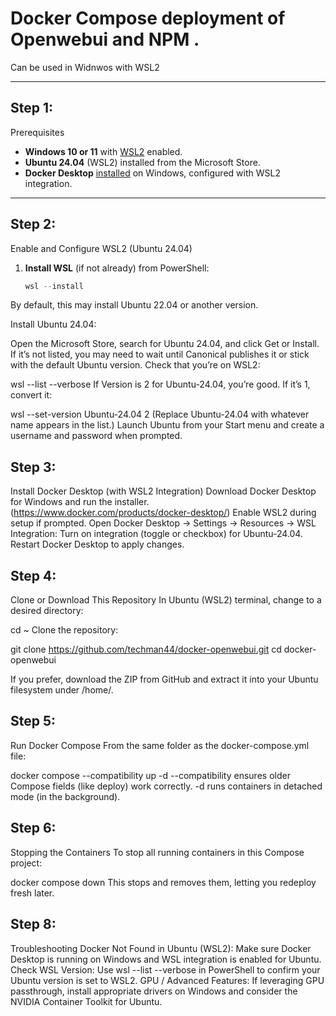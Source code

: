 # Docker Compose deployment of Openwebui and NPM . 

Can be used in Widnwos with WSL2


---

## Step 1: 
Prerequisites

- **Windows 10 or 11** with [WSL2](https://learn.microsoft.com/en-us/windows/wsl/install) enabled.
- **Ubuntu 24.04** (WSL2) installed from the Microsoft Store.
- **Docker Desktop** [installed](https://www.docker.com/products/docker-desktop) on Windows, configured with WSL2 integration.

---

## Step 2: 
Enable and Configure WSL2 (Ubuntu 24.04)

1. **Install WSL** (if not already) from PowerShell:
   ```powershell
   wsl --install


By default, this may install Ubuntu 22.04 or another version.

Install Ubuntu 24.04:

Open the Microsoft Store, search for Ubuntu 24.04, and click Get or Install.
If it’s not listed, you may need to wait until Canonical publishes it or stick with the default Ubuntu version.
Check that you’re on WSL2:

wsl --list --verbose
If Version is 2 for Ubuntu-24.04, you’re good.
If it’s 1, convert it:

wsl --set-version Ubuntu-24.04 2
(Replace Ubuntu-24.04 with whatever name appears in the list.)
Launch Ubuntu from your Start menu and create a username and password when prompted.

## Step 3:
Install Docker Desktop (with WSL2 Integration)
Download Docker Desktop for Windows and run the installer. (https://www.docker.com/products/docker-desktop/)
Enable WSL2 during setup if prompted.
Open Docker Desktop → Settings → Resources → WSL Integration:
Turn on integration (toggle or checkbox) for Ubuntu-24.04.
Restart Docker Desktop to apply changes.


## Step 4: 
Clone or Download This Repository
In Ubuntu (WSL2) terminal, change to a desired directory:

cd ~
Clone the repository:

git clone https://github.com/techman44/docker-openwebui.git
cd docker-openwebui

If you prefer, download the ZIP from GitHub and extract it into your Ubuntu filesystem under /home/<username>.

## Step 5:
Run Docker Compose
From the same folder as the docker-compose.yml file:

docker compose --compatibility up -d
--compatibility ensures older Compose fields (like deploy) work correctly.
-d runs containers in detached mode (in the background).



## Step 6:
Stopping the Containers
To stop all running containers in this Compose project:

docker compose down
This stops and removes them, letting you redeploy fresh later.

## Step 8: 
Troubleshooting
Docker Not Found in Ubuntu (WSL2):
Make sure Docker Desktop is running on Windows and WSL integration is enabled for Ubuntu.
Check WSL Version:
Use wsl --list --verbose in PowerShell to confirm your Ubuntu version is set to WSL2.
GPU / Advanced Features:
If leveraging GPU passthrough, install appropriate drivers on Windows and consider the NVIDIA Container Toolkit for Ubuntu.
